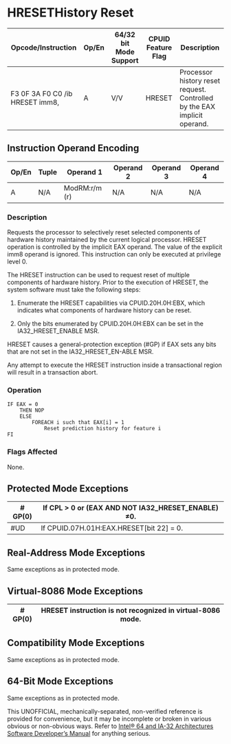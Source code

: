 # HRESET**History Reset**

| Opcode/Instruction                    | Op/En | 64/32 bit Mode Support | CPUID Feature Flag | Description                                                              |
| ------------------------------------- | ----- | ---------------------- | ------------------ | ------------------------------------------------------------------------ |
| F3 0F 3A F0 C0 /ib HRESET imm8, <EAX> | A     | V/V                    | HRESET             | Processor history reset request. Controlled by the EAX implicit operand. |

## Instruction Operand Encoding

| Op/En | Tuple | Operand 1     | Operand 2 | Operand 3 | Operand 4 |
| ----- | ----- | ------------- | --------- | --------- | --------- |
| A     | N/A   | ModRM:r/m (r) | N/A       | N/A       | N/A       |

### Description

Requests the processor to selectively reset selected components of hardware history maintained by the current logical processor. HRESET operation is controlled by the implicit EAX operand. The value of the explicit imm8 operand is ignored. This instruction can only be executed at privilege level 0.

The HRESET instruction can be used to request reset of multiple components of hardware history. Prior to the execution of HRESET, the system software must take the following steps:

1. Enumerate the HRESET capabilities via CPUID.20H.0H:EBX, which indicates what components of hardware history can be reset.

2. Only the bits enumerated by CPUID.20H.0H:EBX can be set in the IA32_HRESET_ENABLE MSR.

HRESET causes a general-protection exception (#​​​​GP) if EAX sets any bits that are not set in the IA32_HRESET_EN-ABLE MSR.

Any attempt to execute the HRESET instruction inside a transactional region will result in a transaction abort.

### Operation

```
IF EAX = 0
    THEN NOP
    ELSE
        FOREACH i such that EAX[i] = 1
            Reset prediction history for feature i
FI

```

### Flags Affected

None.

## Protected Mode Exceptions

| \#​​​​GP(0) | If CPL > 0 or (EAX AND NOT IA32_HRESET_ENABLE) ≠0. |
| ----------- | -------------------------------------------------- |
| #​​​UD      | If CPUID.07H.01H:EAX.HRESET[bit 22] = 0.           |

## Real-Address Mode Exceptions

Same exceptions as in protected mode.

## Virtual-8086 Mode Exceptions

| \#​​​​GP(0) | HRESET instruction is not recognized in virtual-8086 mode. |
| ----------- | ---------------------------------------------------------- |

## Compatibility Mode Exceptions

Same exceptions as in protected mode.

## 64-Bit Mode Exceptions

Same exceptions as in protected mode.

This UNOFFICIAL, mechanically-separated, non-verified reference is provided for convenience, but it may be
incomplete or broken in various obvious or non-obvious
ways. Refer to [Intel® 64 and IA-32 Architectures Software Developer’s Manual](https://software.intel.com/en-us/download/intel-64-and-ia-32-architectures-sdm-combined-volumes-1-2a-2b-2c-2d-3a-3b-3c-3d-and-4) for anything serious.
